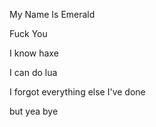 My Name Is Emerald

Fuck You

I know haxe

I can do lua

I forgot everything else I've done

but yea bye
